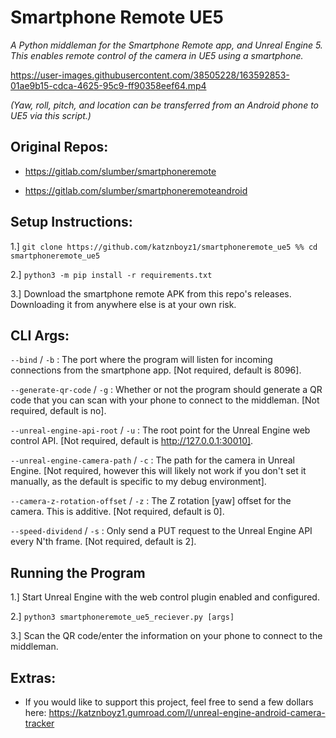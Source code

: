 # Smartphone Remote UE5

*A Python middleman for the Smartphone Remote app, and Unreal Engine 5. This enables remote control of the camera in UE5 using a smartphone.*

https://user-images.githubusercontent.com/38505228/163592853-01ae9b15-cdca-4625-95c9-ff90358eef64.mp4

*(Yaw, roll, pitch, and location can be transferred from an Android phone to UE5 via this script.)*

## Original Repos:

- https://gitlab.com/slumber/smartphoneremote

- https://gitlab.com/slumber/smartphoneremoteandroid

## Setup Instructions:

1.] `git clone https://github.com/katznboyz1/smartphoneremote_ue5 %% cd smartphoneremote_ue5`

2.] `python3 -m pip install -r requirements.txt`

3.] Download the smartphone remote APK from this repo's releases. Downloading it from anywhere else is at your own risk.

## CLI Args:

`--bind` / `-b` : The port where the program will listen for incoming connections from the smartphone app. [Not required, default is 8096].

`--generate-qr-code` / `-g` : Whether or not the program should generate a QR code that you can scan with your phone to connect to the middleman. [Not required, default is no].

`--unreal-engine-api-root` / `-u` : The root point for the Unreal Engine web control API. [Not required, default is http://127.0.0.1:30010].

`--unreal-engine-camera-path` / `-c` : The path for the camera in Unreal Engine. [Not required, however this will likely not work if you don't set it manually, as the default is specific to my debug environment].

`--camera-z-rotation-offset` / `-z` : The Z rotation [yaw] offset for the camera. This is additive. [Not required, default is 0].

`--speed-dividend` / `-s` : Only send a PUT request to the Unreal Engine API every N'th frame. [Not required, default is 2].

## Running the Program

1.] Start Unreal Engine with the web control plugin enabled and configured.

2.] `python3 smartphoneremote_ue5_reciever.py [args]`

3.] Scan the QR code/enter the information on your phone to connect to the middleman.

## Extras:

- If you would like to support this project, feel free to send a few dollars here: https://katznboyz1.gumroad.com/l/unreal-engine-android-camera-tracker
